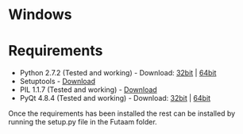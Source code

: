 Windows
=======
Requirements
============
 * Python 2.7.2 (Tested and working) - Download: [32bit](http://www.python.org/ftp/python/2.7/python-2.7.msi) | [64bit](http://www.python.org/ftp/python/2.7/python-2.7.amd64.msi)
 * Setuptools - [Download](https://pypi.python.org/pypi/setuptools/0.7.3#windows)
 * PIL 1.1.7 (Tested and working) - [Download](http://effbot.org/downloads/PIL-1.1.7.win32-py2.7.exe)
 * PyQt 4.8.4 (Tested and working) - Download: [32bit](http://sourceforge.net/projects/pyqt/files/PyQt4/PyQt-4.10.2/PyQt4-4.10.2-gpl-Py2.7-Qt4.8.4-x32.exe) | [64bit](http://sourceforge.net/projects/pyqt/files/PyQt4/PyQt-4.10.2/PyQt4-4.10.2-gpl-Py2.7-Qt4.8.4-x64.exe)

Once the requirements has been installed the rest can be installed by running the setup.py file in the Futaam folder.
